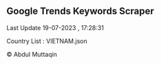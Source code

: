 

## Google Trends Keywords Scraper 
 
Last Update 19-07-2023 , 17:28:31

Country List :
VIETNAM.json



© Abdul Muttaqin 
